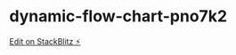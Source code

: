 # dynamic-flow-chart-pno7k2

[Edit on StackBlitz ⚡️](https://stackblitz.com/edit/dynamic-flow-chart-pno7k2)